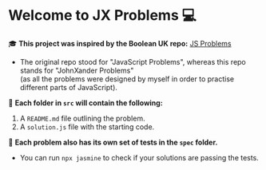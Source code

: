 # Welcome to JX Problems 💻

🎓 **This project was inspired by the Boolean UK repo:** [JS Problems](https://github.com/boolean-uk/js-problems) <br>
- The original repo stood for "JavaScript Problems", whereas this repo stands for "JohnXander Problems" <br>
(as all the problems were designed by myself in order to practise different parts of JavaScript).

📁 **Each folder in `src` will contain the following:**
1. A `README.md` file outlining the problem.
2. A `solution.js` file with the starting code.

🧪 **Each problem also has its own set of tests in the `spec` folder.**
- You can run `npx jasmine` to check if your solutions are passing the tests.
